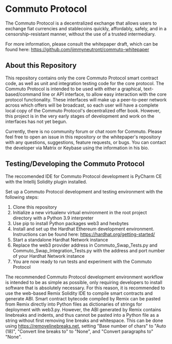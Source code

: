 # Commuto Protocol

The Commuto Protocol is a decentralized exchange that allows users to exchange fiat currencies and stablecoins quickly, 
affordably, safely, and in a censorship-resistant manner, without the use of a trusted intermediary.

For more information, please consult the whitepaper draft, which can be found here:
https://github.com/jimmyneutront/commuto-whitepaper

## About this Repository

This repository contains only the core Commuto Protocol smart contract code, as well as unit and integration testing 
code for the core protocol. The Commuto Protocol is intended to be used with either a graphical, text-based/command line
or API interface, to allow easy interaction with the core protocol functionality. These interfaces will make up a 
peer-to-peer network across which offers will be broadcast, so each user will have a complete local copy of the Commuto 
Protocol's decentralized offer book. However, this project is in the very early stages of development and work on the 
interfaces has not yet begun.

Currently, there is no community forum or chat room for Commuto. Please feel free to open an issue in this repository or
the whitepaper's repository with any questions, suggestions, feature requests, or bugs. You can contact the developer 
via Matrix or Keybase using the information in his bio.

## Testing/Developing the Commuto Protocol

The reccomended IDE for Commuto Protocol development is PyCharm CE with the Intellij Solidity plugin installed.

Set up a Commuto Protocol development and testing environment with the following steps:

1. Clone this repository
2. Initialize a new virtualenv virtual environment in the root project directory with a Python 3.9 interpreter
3. Use pip to install Python packages web3 and hexbytes
4. Install and set up the Hardhat Ethereum development environment. Instructions can be found here: 
https://hardhat.org/getting-started/
5. Start a standalone Hardhat Network instance
6. Replace the web3 provider address in Commuto_Swap_Tests.py and Commuto_Swap_Integration_Tests.py with the address and
port number of your Hardhat Network instance
7. You are now ready to run tests and experiment with the Commuto Protocol

The recommended Commuto Protocol development environment workflow is intended to be as simple as possible, only 
requiring developers to install software that is absolutely necessary. For this reason, it is recommended to use the 
web-based Remix Solidity IDE to compile smart contracts and generate ABI. Smart contract bytecode compiled by Remix can 
be pasted from Remix directly into Python files as dictionaries of strings for deployment with web3.py. However, the ABI
generated by Remix contains linebreaks and indents, and thus cannot be pasted into a Python file as a string without 
first removing line breaks and whitespace. This can be done using https://removelinebreaks.net, setting 
"Base number of chars" to "Auto (18)", "Convert line breaks to" to "None", and "Convert paragraphs to" "None".